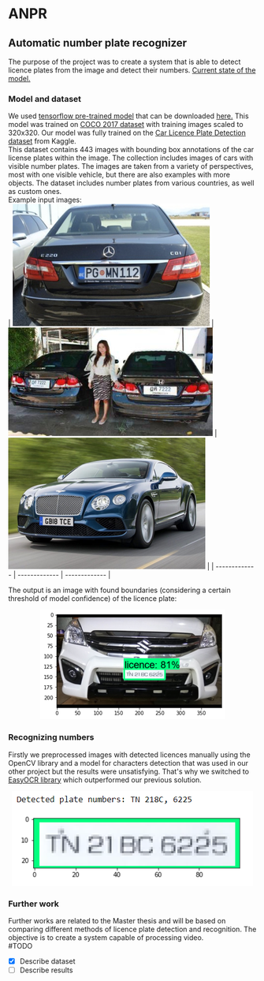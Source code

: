 # ANPR

## Automatic number plate recognizer

The purpose of the project was to create a system that is able to detect licence plates from the image and detect their numbers. [Current state of the model.](ckpt-6.index)

### Model and dataset
We used [tensorflow pre-trained model](https://github.com/tensorflow/models) that can be downloaded [here.](http://download.tensorflow.org/models/object_detection/tf2/20200711/ssd_mobilenet_v2_fpnlite_320x320_coco17_tpu-8.tar.gz)
This model was trained on [COCO 2017 dataset](https://www.kaggle.com/datasets/awsaf49/coco-2017-dataset) with training images scaled to 320x320. 
Our model was fully trained on the [Car Licence Plate Detection dataset](https://www.kaggle.com/datasets/andrewmvd/car-plate-detection?resource=download) from Kaggle. <br />
This dataset contains 443 images with bounding box annotations of the car license plates within the image. The collection includes images of cars with visible number plates. The images are taken from a variety of perspectives, most with one visible vehicle, but there are also examples with more objects. 
The dataset includes number plates from various countries, as well as custom ones. <br />
Example input images: <br />
| <img src="example_input1.png"/>  | <img src="example_input2.png"/> | <img src="example_input3.png"/> |
| ------------- | ------------- | ------------- |

The output is an image with found boundaries (considering a certain threshold of model confidence) of the licence plate: <br />
<p align="center">
  <img src="example_detection.png"/>
</p>

  
### Recognizing numbers
Firstly we preprocessed images with detected licences manually using the OpenCV library and a model for characters detection that was used in our other project but the results were unsatisfying. 
That's why we switched to [EasyOCR library](https://github.com/JaidedAI/EasyOCR) which outperformed our previous solution. <br />
<p align="center">
  <img src="example_recognition.png"/>
</p>

### Further work
Further works are related to the Master thesis and will be based on comparing different methods of licence plate detection and recognition. The objective is to create a system capable of processing video. <br />
#TODO
- [x] Describe dataset
- [ ] Describe results
